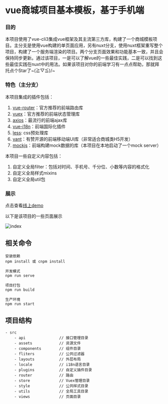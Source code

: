 # vue商城项目基本模板，基于手机端


### 目的

本项目使用了vue-cli3集成vue框架及其主流第三方库，构建了一个商城模板项目。主分支是使用vue构建的单页面应用，另有nuxt分支，使用nuxt框架重写整个项目，构建了一个服务端渲染的项目。两个分支页面效果和功能基本一致，并且会保持同步更新。通过该项目，一是可以了解vue的一些最佳实践，二是可以找到这些最佳实践在nuxt中的用法。如果该项目对你的前端学习有一点点帮助，那就拜托点个Star了~\(≧▽≦)/~


### 特色（主分支）

本项目集成的插件包括：

1. [vue-router](https://router.vuejs.org/zh/)：官方推荐的前端路由库
2. [vuex](https://vuex.vuejs.org/zh/)：官方推荐的前端状态管理库
3. [axios](https://www.jianshu.com/p/27a5626973e4)：最流行的前端ajax库
4. [vue-i18n](http://kazupon.github.io/vue-i18n/zh/)：前端国际化插件
5. [less](http://lesscss.cn/): css预处理库
6. [vant](https://youzan.github.io/vant/#/zh-CN/intro)：有赞开源的前端移动端UI库（非常适合商城类H5开发）
7. [mockjs](https://github.com/nuysoft/Mock/wiki)：前端构建mock数据的库（本项目在本地启动了一个mock server）

本项目一些自定义内容包括：

1. 自定义全局filter：包括对时间、手机号、千分位、小数等内容的格式化
2. 自定义全局样式mixins
3. 自定义全局util包

### 展示

点击查看[线上demo](http://luoyangc.cn:2233)

以下是该项目的一些页面展示

![index](https://github.com/luoyangC/vue-template/blob/master/public/demo.jpg)


## 相关命令

```
安装依赖
npm install 或 cnpm install

开发模式
npm run serve

项目打包
npm run build

生产环境
npm run start
```

## 项目结构

```
- src
    - api               // 接口管理目录
    - assets            // 资源文件
    - components        // 组件目录
    - fliters           // 公共过滤器
    - layouts           // 外层布局
    - locale            // i18n语言目录
    - plugins           // 自定义插件目录
    - router            // 路由
    - store             // Vuex管理目录
    - style             // 公共样式目录
    - utils             // 全局工具目录
    - views             // 页面目录
```

